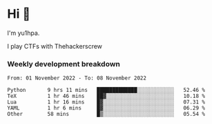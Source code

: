 # Hi 👋

I'm yu1hpa.

I play CTFs with Thehackerscrew

### Weekly development breakdown

<!--START_SECTION:waka-->

```text
From: 01 November 2022 - To: 08 November 2022

Python       9 hrs 11 mins   █████████████░░░░░░░░░░░░   52.46 %
TeX          1 hr 46 mins    ██▓░░░░░░░░░░░░░░░░░░░░░░   10.18 %
Lua          1 hr 16 mins    █▓░░░░░░░░░░░░░░░░░░░░░░░   07.31 %
YAML         1 hr 6 mins     █▓░░░░░░░░░░░░░░░░░░░░░░░   06.29 %
Other        58 mins         █▒░░░░░░░░░░░░░░░░░░░░░░░   05.54 %
```

<!--END_SECTION:waka-->


